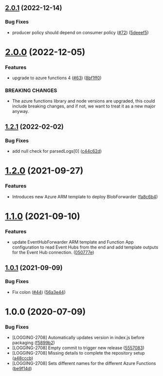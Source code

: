 ## [2.0.1](https://github.com/newrelic-experimental/newrelic-azure-functions/compare/v2.0.0...v2.0.1) (2022-12-14)


### Bug Fixes

* producer policy should depend on consumer policy ([#72](https://github.com/newrelic-experimental/newrelic-azure-functions/issues/72)) ([5deeef5](https://github.com/newrelic-experimental/newrelic-azure-functions/commit/5deeef50872523706984c2b3ed7f4b58bbcbf575))

# [2.0.0](https://github.com/newrelic-experimental/newrelic-azure-functions/compare/v1.2.1...v2.0.0) (2022-12-05)


### Features

* upgrade to azure functions 4 ([#63](https://github.com/newrelic-experimental/newrelic-azure-functions/issues/63)) ([8bf1ff0](https://github.com/newrelic-experimental/newrelic-azure-functions/commit/8bf1ff090eba4bcd1176839ae923399f0c0e331f))


### BREAKING CHANGES

* The azure functions library and node versions
are upgraded, this could include breaking changes, and if not,
we want to treat it as a new major anyway.

## [1.2.1](https://github.com/newrelic-experimental/newrelic-azure-functions/compare/v1.2.0...v1.2.1) (2022-02-02)


### Bug Fixes

* add null check for parsedLogs[0] ([c44c62d](https://github.com/newrelic-experimental/newrelic-azure-functions/commit/c44c62dab4a60ab8ed23710605ec954c0d5f7162))

# [1.2.0](https://github.com/newrelic-experimental/newrelic-azure-functions/compare/v1.1.0...v1.2.0) (2021-09-27)


### Features

* Introduces new Azure ARM template to deploy BlobForwarder ([fa8c6b4](https://github.com/newrelic-experimental/newrelic-azure-functions/commit/fa8c6b4a12c524aedac8734527530f71581e1e07))

# [1.1.0](https://github.com/newrelic-experimental/newrelic-azure-functions/compare/v1.0.1...v1.1.0) (2021-09-10)


### Features

* update EventHubForwarder ARM template and Function App configuration to read Event Hubs from the end and add template outputs for the Event Hub connection. ([050777e](https://github.com/newrelic-experimental/newrelic-azure-functions/commit/050777e916dce4bbb2af75c42f52a183b27cae75))

## [1.0.1](https://github.com/newrelic-experimental/newrelic-azure-functions/compare/v1.0.0...v1.0.1) (2021-09-09)


### Bug Fixes

* Fix colon ([#44](https://github.com/newrelic-experimental/newrelic-azure-functions/issues/44)) ([56a3e44](https://github.com/newrelic-experimental/newrelic-azure-functions/commit/56a3e44680370417fbbedd190c5d38d6ff672951))

# 1.0.0 (2020-07-09)


### Bug Fixes

* [LOGGING-2708] Automatically updates version in index.js before packaging ([f5899b2](https://github.com/newrelic-experimental/newrelic-azure-functions/commit/f5899b2323706437738972b4824dadb67ea524e8))
* [LOGGING-2708] Empty commit to trigger new release ([5557083](https://github.com/newrelic-experimental/newrelic-azure-functions/commit/5557083faea3c9952ecf6eb1fd93a46bc8520ab9))
* [LOGGING-2708] Missing details to complete the repository setup ([a48cccb](https://github.com/newrelic-experimental/newrelic-azure-functions/commit/a48cccb5a76658e8236e9795e73da9de29de53c7))
* [LOGGING-2708] Sets different names for the different Azure Functions ([be9f14d](https://github.com/newrelic-experimental/newrelic-azure-functions/commit/be9f14d49af09ae168d568dd00b56dc5c1d38a1d))
